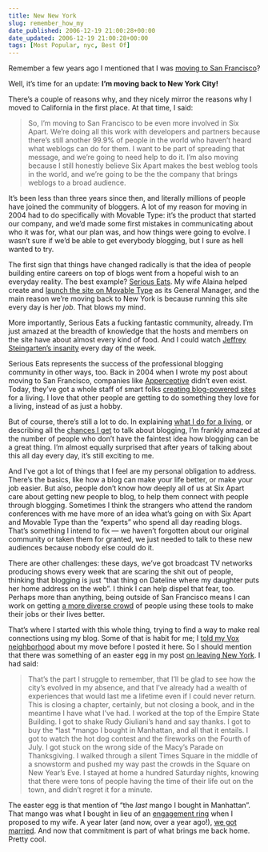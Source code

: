 ```yaml
---
title: New New York
slug: remember_how_my
date_published: 2006-12-19 21:00:28+00:00
date_updated: 2006-12-19 21:00:28+00:00
tags: [Most Popular, nyc, Best Of]
---
```

Remember a few years ago I mentioned that I was [moving to San Francisco](/2004/05/19/moving_forward)?

Well, it’s time for an update: **I’m moving back to New York City!**

There’s a couple of reasons why, and they nicely mirror the reasons why I moved to California in the first place. At that time, I said:

> So, I’m moving to San Francisco to be even more involved in Six Apart. We’re doing all this work with developers and partners because there’s still another 99.9% of people in the world who haven’t heard what weblogs can do for them. I want to be part of spreading that message, and we’re going to need help to do it. I’m also moving because I still honestly believe Six Apart makes the best weblog tools in the world, and we’re going to be the the company that brings weblogs to a broad audience.

It’s been less than three years since then, and literally millions of people have joined the community of bloggers. A lot of my reason for moving in 2004 had to do specifically with Movable Type: it’s the product that started our company, and we’d made some first mistakes in communicating about who it was for, what our plan was, and how things were going to evolve. I wasn’t sure if we’d be able to get everybody blogging, but I sure as hell wanted to try.

The first sign that things have changed radically is that the idea of people building entire careers on top of blogs went from a hopeful wish to an everyday reality. The best example? [Serious Eats](http://www.seriouseats.com/). My wife Alaina helped create and [launch the site on Movable Type](http://www.sixapart.com/movabletype/news/2006/12/getting_serious.html) as its General Manager, and the main reason we’re moving back to New York is because running this site every day is her *job*. That blows my mind.

More importantly, Serious Eats a fucking fantastic community, already. I’m just amazed at the breadth of knowledge that the hosts and members on the site have about almost every kind of food. And I could watch [Jeffrey Steingarten’s insanity](http://www.seriouseats.com/videos/) every day of the week.

Serious Eats represents the success of the professional blogging community in other ways, too. Back in 2004 when I wrote my post about moving to San Francisco, companies like [Apperceptive](http://apperceptive.com/) didn’t even exist. Today, they’ve got a whole staff of smart folks [creating blog-powered sites](http://apperceptive.com/blog/2006/12/serious_eats_for_serious_eaters.html) for a living. I love that other people are getting to do something they love for a living, instead of as just a hobby.

But of course, there’s still a lot to do. In explaining [what I do for a living](/2006/11/29/what_i_do_for_a), or describing all the [chances I get](/2006/09/19/lawyers_broadca) to talk about blogging, I’m frankly amazed at the number of people who don’t have the faintest idea how blogging can be a great thing. I’m almost equally surprised that after years of talking about this all day every day, it’s still exciting to me.

And I’ve got a lot of things that I feel are my personal obligation to address. There’s the basics, like how a blog can make your life better, or make your job easier. But also, people don’t know how deeply all of us at Six Apart care about getting new people to blog, to help them connect with people through blogging. Sometimes I think the strangers who attend the random conferences with me have more of an idea what’s going on with Six Apart and Movable Type than the “experts” who spend all day reading blogs. That’s something I intend to fix — we haven’t forgotten about our original community or taken them for granted, we just needed to talk to these new audiences because nobody else could do it.

There are other challenges: these days, we’ve got broadcast TV networks producing shows every week that are scaring the shit out of people, thinking that blogging is just “that thing on Dateline where my daughter puts her home address on the web”. I think I can help dispel that fear, too. Perhaps more than anything, being outside of San Francisco means I can work on getting [a more diverse crowd](/2006/10/16/life_or_death_f) of people using these tools to make their jobs or their lives better.

That’s where I started with this whole thing, trying to find a way to make real connections using my blog. Some of that is habit for me; I [told my Vox neighborhood](http://anil.vox.com/library/post/home-again.html) about my move before I posted it here. So I should mention that there was something of an easter egg in my post [on leaving New York](/2004/07/20/on_leaving_new_). I had said:

> That’s the part I struggle to remember, that I’ll be glad to see how the city’s evolved in my absence, and that I’ve already had a wealth of experiences that would last me a lifetime even if I could never return. This is closing a chapter, certainly, but not closing a book, and in the meantime I have what I’ve had. I worked at the top of the Empire State Building. I got to shake Rudy Giuliani’s hand and say thanks. I got to buy the *last *mango I bought in Manhattan, and all that it entails. I got to watch the hot dog contest and the fireworks on the Fourth of July. I got stuck on the wrong side of the Macy’s Parade on Thanksgiving. I walked through a silent Times Square in the middle of a snowstorm and pushed my way past the crowds in the Square on New Year’s Eve. I stayed at home a hundred Saturday nights, knowing that there were tons of people having the time of their life out on the town, and didn’t regret it for a minute.

The easter egg is that mention of “the *last* mango I bought in Manhattan”. That mango was what I bought in lieu of an [engagement ring](/2006/12/01/blood_diamonds) when I proposed to my wife. A year later (and now, over a year ago!), [we got married](/2005/10/31/we_got_married). And now that commitment is part of what brings me back home. Pretty cool.
